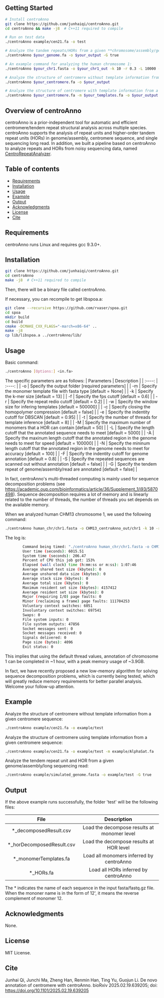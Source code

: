 ## Getting Started

```bash
# Install centroAnno
git clone https://github.com/junhaiqi/centroAnno.git
cd centroAnno && make -j8  # C++11 required to compile

# Run on test data
./centroAnno example/cen21.fa -o test

# Analyze the tandem repeats/HORs from a given **chromosome/assembly/general sequence** (No prior information required):
./centroAnno $your_genome.fa -o $your_output -G true

# An example command for analyzing the human chromosome 1:
./centroAnno $your_chr1.fasta -o $your_chr1_out -k 10 -r 0.3 -L 10000 -G true -A 1000000

# Analyze the structure of centromere without template information from a given **centromeric alpha-satellite sequence/centromeric alpha-satellite assembly**:
./centroAnno $your_centromere.fa -o $your_output

# Analyze the structure of centromere with template information from a given **centromeric alpha-satellite sequence/centromeric alpha-satellite assembly**:
./centroAnno $your_centromere.fa -m $your_templates.fa -o $your_output
```


## Overview of centroAnno
centroAnno is a prior-independent tool for automatic and efficient centromere/tendem repeat structural analysis across multiple species. centroAnno supports the analysis of repeat units and higher-order tandem repeat units (HORs) in genome/assembly, centromere sequence, and single sequencing long read. In addition, we built a pipeline based on centroAnno to analyze repeats and HORs from noisy sequencing data, named [CentroRepeatAnalyzer](https://github.com/junhaiqi/CentroRepeatAnalyzer.git).
## Table of contents

  * [Requirements](#requirements)
  * [Installation](#installation)
  * [Usage](#usage)
  * [Example](#example)
  * [Output](#output)
  * [Acknowledgments](#acknowledgments)
  * [License](#license)
  * [Cite](#cite)


## Requirements
centroAnno runs Linux and requires gcc 9.3.0+.


## Installation

```bash
git clone https://github.com/junhaiqi/centroAnno.git
cd centroAnno
make -j8  # C++11 required to compile
```
Then, there will be a binary file called centroAnno.

If necessary, you can recompile to get libspoa.a:

```bash
git clone --recursive https://github.com/rvaser/spoa.git
cd spoa
mkdir build
cd build
cmake -DCMAKE_CXX_FLAGS="-march=x86-64" ..
make -j8
cp lib/libspoa.a ../centroAnno/lib/
```


## Usage

Basic command:
```bash
./centroAnno [Options:] <in.fa>
```
The specific parameters are as follows:
   | Parameters   | Description |
   |  :----:  | :----:  |
   | -o  | Specify the output folder [required parameters] |
   | -m  | Specify the monomer template file with fasta type [default = None] |
   | -k  | Specify the k-mer size [default = 13] |
   | -f  | Specify the fps cutoff [default = 0.6] |
   | -r  | Specify the repeat redio cutoff [default = 0.2] |
   | -w  | Specify the window size for infering templates [default = 500000] |
   | -c  | Specify closing the homopolymer compression [default = false] |
   | -e  | Specify the indentity cutoff for DBSCAN [default = 0.95] |
   | -t  | Specify the number of threads for template inference [default = 8] |
   | -M  | Specify the maximum number of monomers that a HOR can contain [default = 50] |
   | -L  | Specify the length cutoff that the annotated sequence needs to meet [default = 5000] |
   | -A  | Specify the maxinum length cutoff that the annotated region in the genome needs to meet for speed [default = 100000] |
   | -N  | Specify the mininum length cutoff that the annotated region in the genome needs to meet for accuracy [default = 100] |
   | -F  | Specify the indentity cutoff for genome annotation [default = 0.8] |
   | -S  | Specify the repeated sequences are scanned out without annotation [default = false] |
   | -G  | Specify the tendem repeat of genome/assembly/read are annotated [default = false] |

In fact, centroAnno's multi-threaded computing is mainly used for sequence decomposition problems (see https://academic.oup.com/bioinformatics/article/36/Supplement_1/i93/5870498). Sequence decomposition requires a lot of memory and is linearly related to the number of threads, the number of threads you set depends on the available memory.

When we analyzed human CHM13 chromosome 1, we used the following command:

```bash
./centroAnno human_chr/chr1.fasta -o CHM13_centroAnno_out/chr1 -k 10 -r 0.3 -L 10000 -G true -A 1000000
```

The log is:

```bash
        Command being timed: "./centroAnno human_chr/chr1.fasta -o CHM13_centroAnno_out/chr1 -k 10 -r 0.3 -L 10000 -G true -A 1000000"
        User time (seconds): 6015.51
        System time (seconds): 206.47
        Percent of CPU this job got: 153%
        Elapsed (wall clock) time (h:mm:ss or m:ss): 1:07:46
        Average shared text size (kbytes): 0
        Average unshared data size (kbytes): 0
        Average stack size (kbytes): 0
        Average total size (kbytes): 0
        Maximum resident set size (kbytes): 4157412
        Average resident set size (kbytes): 0
        Major (requiring I/O) page faults: 0
        Minor (reclaiming a frame) page faults: 111704253
        Voluntary context switches: 6051
        Involuntary context switches: 697541
        Swaps: 0
        File system inputs: 0
        File system outputs: 47856
        Socket messages sent: 0
        Socket messages received: 0
        Signals delivered: 0
        Page size (bytes): 4096
        Exit status: 0
```

This implies that using the default thread values, annotation of chromosome 1 can be completed in ~1 hour, with a peak memory usage of ~3.9GB.

In fact, we have recently proposed a new low-memory algorithm for solving sequence decomposition problems, which is currently being tested, which will greatly reduce memory requirements for better parallel analysis. Welcome your follow-up attention.

## Example
Analyze the structure of centromere without template information from a given centromere sequence:
```bash
./centroAnno example/cen21.fa -o example/test
```

Analyze the structure of centromere using template information from a given centromere sequence:

```bash
./centroAnno example/cen21.fa -o example/test -m example/AlphaSat.fa
```

Analyze the tendem repeat unit and HOR from a given genome/assembly/long sequencing read:

```bash
./centroAnno example/simulated_genome.fasta -o example/test -G true
```

## Output
If the above example runs successfully, the folder 'test' will be the following files:

| File   | Description |
   |  :----:  | :----:  |
   | *_decomposedResult.csv  | Load the decompose results at monomer level |
   | *_horDecomposedResult.csv  | Load the decompose results at HOR level |
   | *_monomerTemplates.fa  | Load all monomers inferred by centroAnno |
   | *_HORs.fa  | Load all HORs inferred by centroAnno |

The * indicates the name of each sequence in the input fasta/fastq.gz file. When the mononer name is in the form of 12', it means the reverse complement of monomer 12.

## Acknowledgments
None.

## License 
MIT License.

## Cite
Junhai Qi, Junchi Ma, Zheng Han, Renmin Han, Ting Yu, Guojun Li. De novo annotation of centromere with centroAnno. bioRxiv 2025.02.19.639205; doi: https://doi.org/10.1101/2025.02.19.639205
